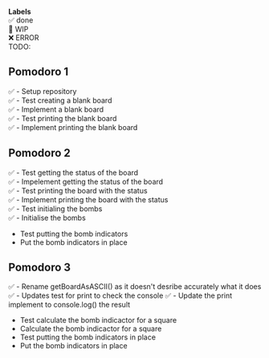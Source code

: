 **Labels**  
✅ done  
🚧 WIP  
❌ ERROR  
TODO:  

## Pomodoro 1  
✅ - Setup repository  
✅ - Test creating a blank board  
✅ - Implement a blank board  
✅ - Test printing the blank board  
✅ - Implement printing the blank board  

## Pomodoro 2  
✅ - Test getting the status of the board  
✅ - Impelement getting the status of the board   
✅ - Test printing the board with the status  
✅ - Implement printing the board with the status  
✅ - Test initialing the bombs  
✅ - Initialise the bombs  
- Test putting the bomb indicators  
- Put the bomb indicators in place  

## Pomodoro 3  
✅ - Rename getBoardAsASCII() as it doesn't desribe accurately what it does
✅ - Updates test for print to check the console
✅ - Update the print implement to console.log() the result
- Test calculate the bomb indicactor for a square    
- Calculate the bomb indicactor for a square  
- Test putting the bomb indicators in place  
- Put the bomb indicators in place  
